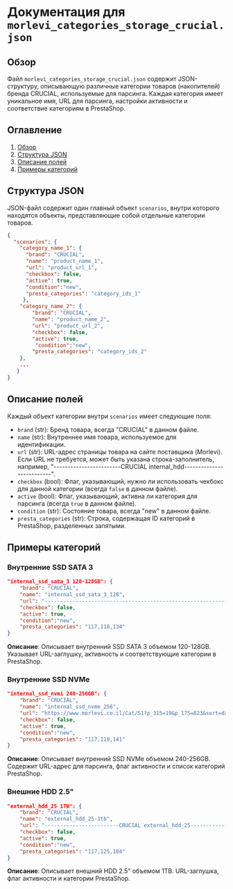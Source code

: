 # Документация для `morlevi_categories_storage_crucial.json`

## Обзор
Файл `morlevi_categories_storage_crucial.json` содержит JSON-структуру, описывающую различные категории товаров (накопителей) бренда CRUCIAL, используемые для парсинга. Каждая категория имеет уникальное имя, URL для парсинга, настройки активности и соответствие категориям в PrestaShop.

## Оглавление
1. [Обзор](#обзор)
2. [Структура JSON](#структура-json)
3. [Описание полей](#описание-полей)
4. [Примеры категорий](#примеры-категорий)

## Структура JSON
JSON-файл содержит один главный объект `scenarios`, внутри которого находятся объекты, представляющие собой отдельные категории товаров.

```json
{
  "scenarios": {
    "category_name_1": {
      "brand": "CRUCIAL",
      "name": "product_name_1",
      "url": "product_url_1",
      "checkbox": false,
      "active": true,
      "condition":"new",
      "presta_categories": "category_ids_1"
     },
    "category_name_2": {
        "brand": "CRUCIAL",
        "name": "product_name_2",
        "url": "product_url_2",
        "checkbox": false,
        "active": true,
         "condition":"new",
        "presta_categories": "category_ids_2"
    },
    ...
   }
}
```

## Описание полей

Каждый объект категории внутри `scenarios` имеет следующие поля:

- `brand` (str): Бренд товара, всегда "CRUCIAL" в данном файле.
- `name` (str): Внутреннее имя товара, используемое для идентификации.
- `url` (str): URL-адрес страницы товара на сайте поставщика (Morlevi). Если URL не требуется, может быть указана строка-заполнитель, например,  "------------------------CRUCIAL internal_hdd--------------------------".
- `checkbox` (bool): Флаг, указывающий, нужно ли использовать чекбокс для данной категории (всегда `false` в данном файле).
- `active` (bool): Флаг, указывающий, активна ли категория для парсинга (всегда `true` в данном файле).
- `condition` (str): Состояние товара, всегда "new" в данном файле.
- `presta_categories` (str): Строка, содержащая ID категорий в PrestaShop, разделенных запятыми.

## Примеры категорий

### Внутренние SSD SATA 3
```json
"internal_ssd_sata_3 120-128GB": {
    "brand": "CRUCIAL",
    "name": "internal_ssd_sata_3_128",
    "url": "---------------------------------------------------------------",
    "checkbox": false,
    "active": true,
    "condition":"new",
    "presta_categories": "117,118,134"
}
```
**Описание**: Описывает внутренний SSD SATA 3 объемом 120-128GB. Указывает URL-заглушку,  активность и соответствующие категории в PrestaShop.

### Внутренние SSD NVMe
```json
"internal_ssd_nvmi 240-256GB": {
    "brand": "CRUCIAL",
    "name": "internal_ssd_nvme_256",
    "url": "https://www.morlevi.co.il/Cat/51?p_315=19&p_175=823&sort=datafloat2%2Cprice&keyword=",
    "checkbox": false,
    "active": true,
    "condition":"new",
    "presta_categories": "117,119,141"
}
```
**Описание**: Описывает внутренний SSD NVMe объемом 240-256GB. Содержит URL-адрес для парсинга, флаг активности и список категорий PrestaShop.

### Внешние HDD 2.5"
```json
"external_hdd_25 1TB": {
    "brand": "CRUCIAL",
    "name": "external_hdd_25-1tb",
    "url": "------------------------CRUCIAL external_hdd_25--------------------------",
    "checkbox": false,
    "active": true,
    "condition":"new",
    "presta_categories": "117,125,184"
}
```
**Описание**: Описывает внешний HDD 2.5" объемом 1TB. URL-заглушка, флаг активности и категории PrestaShop.